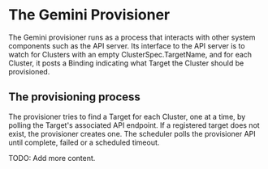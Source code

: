 # The Gemini Provisioner

The Gemini provisioner runs as a process that interacts with other system
components such as the API server. Its interface to the API server is to watch
for Clusters with an empty ClusterSpec.TargetName, and for each Cluster, it posts a Binding
indicating what Target the Cluster should be provisioned.

## The provisioning process

The provisioner tries to find a Target for each Cluster, one at a time, by polling the Target's
associated API endpoint. If a registered target does not exist, the provisioner creates one. The
scheduler polls the provisioner API until complete, failed or a scheduled timeout.

TODO: Add more content.
